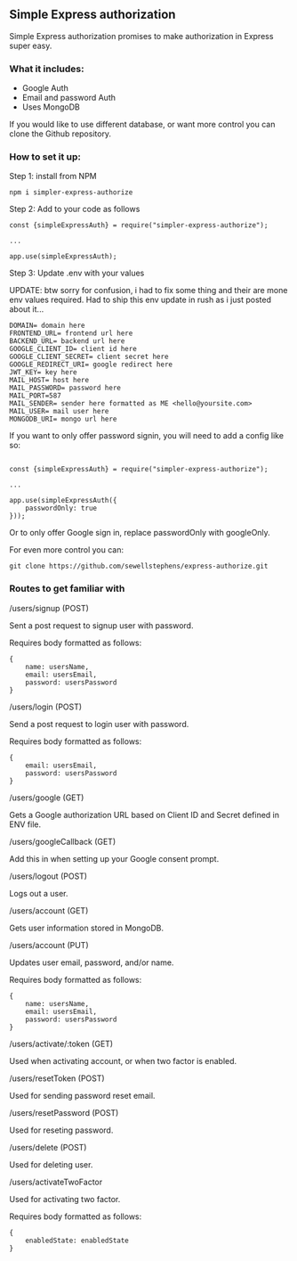 ## Simple Express authorization

Simple Express authorization promises to make authorization in Express super easy.

### What it includes:

- Google Auth
- Email and password Auth
- Uses MongoDB

If you would like to use different database, or want more control you can clone the Github repository.

### How to set it up:

Step 1: install from NPM

```
npm i simpler-express-authorize
```

Step 2: Add to your code as follows

```
const {simpleExpressAuth} = require("simpler-express-authorize");

...

app.use(simpleExpressAuth);
```

Step 3: Update .env with your values

UPDATE: btw sorry for confusion, i had to fix some thing and their are mone env values required. Had to ship this env update in rush as i just posted about it...

```
DOMAIN= domain here
FRONTEND_URL= frontend url here
BACKEND_URL= backend url here
GOOGLE_CLIENT_ID= client id here
GOOGLE_CLIENT_SECRET= client secret here
GOOGLE_REDIRECT_URI= google redirect here
JWT_KEY= key here
MAIL_HOST= host here
MAIL_PASSWORD= password here
MAIL_PORT=587
MAIL_SENDER= sender here formatted as ME <hello@yoursite.com>
MAIL_USER= mail user here
MONGODB_URI= mongo url here
```

If you want to only offer password signin, you will need to add a config like so:

```

const {simpleExpressAuth} = require("simpler-express-authorize");

...

app.use(simpleExpressAuth({
    passwordOnly: true
}));

```

Or to only offer Google sign in, replace passwordOnly with googleOnly.



For even more control you can:

```
git clone https://github.com/sewellstephens/express-authorize.git
```

### Routes to get familiar with

/users/signup (POST)

Sent a post request to signup user with password.

Requires body formatted as follows:

```
{
    name: usersName,
    email: usersEmail,
    password: usersPassword
}
```

/users/login (POST)

Send a post request to login user with password.

Requires body formatted as follows:

```
{
    email: usersEmail,
    password: usersPassword
}
```

/users/google (GET)

Gets a Google authorization URL based on Client ID and Secret defined in ENV file.

/users/googleCallback (GET)

Add this in when setting up your Google consent prompt.

/users/logout (POST)

Logs out a user.

/users/account (GET)

Gets user information stored in MongoDB.

/users/account (PUT)

Updates user email, password, and/or name.

Requires body formatted as follows:

```
{
    name: usersName,
    email: usersEmail,
    password: usersPassword
}
```

/users/activate/:token (GET)

Used when activating account, or when two factor is enabled.

/users/resetToken (POST)

Used for sending password reset email.

/users/resetPassword (POST)

Used for reseting password.

/users/delete (POST)

Used for deleting user.

/users/activateTwoFactor

Used for activating two factor.

Requires body formatted as follows:

```
{
    enabledState: enabledState
}
```